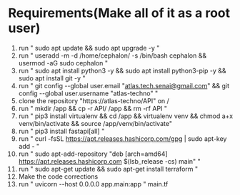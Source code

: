 # Requirements(Make all of it as a root user)
1. run " sudo apt update && sudo apt upgrade -y "
2. run " useradd -m -d /home/cephalon/ -s /bin/bash cephalon && usermod -aG sudo cephalon "
3. run " sudo apt install python3 -y && sudo apt install python3-pip -y && sudo apt install git -y "
4. run " git config --global user.email "atlas.tech.senai@gmail.com" && git config --global user.username "atlas-techno" "
5. clone the repository "https://atlas-techno/API" on /
6. run " mkdir /app && cp -r API/ /app && rm -rf API " 
7. run " pip3 install virtualenv && cd /app && virtualenv venv && chmod a+x venv/bin/activate && source /app/venv/bin/activate"
8. run " pip3 install fastapi[all] "
9. run " curl -fsSL https://apt.releases.hashicorp.com/gpg | sudo apt-key add - "
10. run " sudo apt-add-repository "deb [arch=amd64] https://apt.releases.hashicorp.com $(lsb_release -cs) main" "
11. run " sudo apt-get update && sudo apt-get install terraform "
12. Make the code corrections
13. run " uvicorn --host 0.0.0.0 app.main:app "
main.tf

